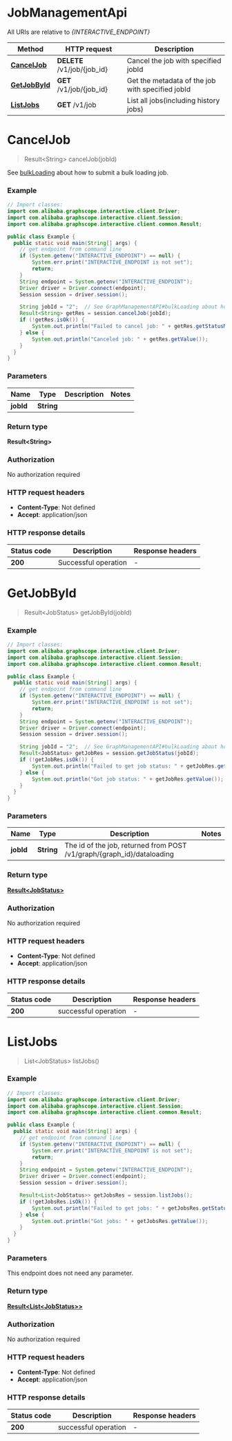 # JobManagementApi

All URIs are relative to *{INTERACTIVE_ENDPOINT}*

| Method | HTTP request | Description |
|------------- | ------------- | -------------|
| [**CancelJob**](JobManagementApi.md#CancelJob) | **DELETE** /v1/job/{job_id} | Cancel the job with specified jobId |
| [**GetJobById**](JobManagementApi.md#GetJobById) | **GET** /v1/job/{job_id} | Get the metadata of the job with specified jobId |
| [**ListJobs**](JobManagementApi.md#ListJobs) | **GET** /v1/job | List all jobs(including history jobs) |


<a id="CancelJob"></a>
# **CancelJob**
> Result&lt;String&gt; cancelJob(jobId)

See [bulkLoading](GraphManagementApi.md#bulkloading) about how to submit a bulk loading job.


### Example
```java
// Import classes:
import com.alibaba.graphscope.interactive.client.Driver;
import com.alibaba.graphscope.interactive.client.Session;
import com.alibaba.graphscope.interactive.client.common.Result;

public class Example {
  public static void main(String[] args) {
    // get endpoint from command line
    if (System.getenv("INTERACTIVE_ENDPOINT") == null) {
        System.err.print("INTERACTIVE_ENDPOINT is not set");
        return;
    }
    String endpoint = System.getenv("INTERACTIVE_ENDPOINT");
    Driver driver = Driver.connect(endpoint);
    Session session = driver.session();

    String jobId = "2";  // See GraphManagementAPI#bulkLoading about how to submit a bulk loading job
    Result<String> getRes = session.cancelJob(jobId);
    if (!getRes.isOk()) {
        System.out.println("Failed to cancel job: " + getRes.getStatusMessage());
    } else {
        System.out.println("Canceled job: " + getRes.getValue());
    }
  }
}
```

### Parameters

| Name | Type | Description  | Notes |
|------------- | ------------- | ------------- | -------------|
| **jobId** | **String**|  | |

### Return type

**Result&lt;String&gt;**

### Authorization

No authorization required

### HTTP request headers

 - **Content-Type**: Not defined
 - **Accept**: application/json

### HTTP response details
| Status code | Description | Response headers |
|-------------|-------------|------------------|
| **200** | Successful operation |  -  |

<a id="GetJobById"></a>
# **GetJobById**
> Result&lt;JobStatus&gt; getJobById(jobId)



### Example
```java
// Import classes:
import com.alibaba.graphscope.interactive.client.Driver;
import com.alibaba.graphscope.interactive.client.Session;
import com.alibaba.graphscope.interactive.client.common.Result;

public class Example {
  public static void main(String[] args) {
    // get endpoint from command line
    if (System.getenv("INTERACTIVE_ENDPOINT") == null) {
        System.err.print("INTERACTIVE_ENDPOINT is not set");
        return;
    }
    String endpoint = System.getenv("INTERACTIVE_ENDPOINT");
    Driver driver = Driver.connect(endpoint);
    Session session = driver.session();

    String jobId = "2";  // See GraphManagementAPI#bulkLoading about how to submit a bulk loading job
    Result<JobStatus> getJobRes = session.getJobStatus(jobId);
    if (!getJobRes.isOk()) {
        System.out.println("Failed to get job status: " + getJobRes.getStatusMessage());
    } else {
        System.out.println("Got job status: " + getJobRes.getValue());
    }
  }
}
```

### Parameters

| Name | Type | Description  | Notes |
|------------- | ------------- | ------------- | -------------|
| **jobId** | **String**| The id of the job, returned from POST /v1/graph/{graph_id}/dataloading | |

### Return type

[**Result&lt;JobStatus&gt;**](JobStatus.md)

### Authorization

No authorization required

### HTTP request headers

 - **Content-Type**: Not defined
 - **Accept**: application/json

### HTTP response details
| Status code | Description | Response headers |
|-------------|-------------|------------------|
| **200** | successful operation |  -  |

<a id="ListJobs"></a>
# **ListJobs**
> List&lt;JobStatus&gt; listJobs()



### Example
```java
// Import classes:
import com.alibaba.graphscope.interactive.client.Driver;
import com.alibaba.graphscope.interactive.client.Session;
import com.alibaba.graphscope.interactive.client.common.Result;

public class Example {
  public static void main(String[] args) {
    // get endpoint from command line
    if (System.getenv("INTERACTIVE_ENDPOINT") == null) {
        System.err.print("INTERACTIVE_ENDPOINT is not set");
        return;
    }
    String endpoint = System.getenv("INTERACTIVE_ENDPOINT");
    Driver driver = Driver.connect(endpoint);
    Session session = driver.session();

    Result<List<JobStatus>> getJobsRes = session.listJobs();
    if (!getJobsRes.isOk()) {
        System.out.println("Failed to get jobs: " + getJobsRes.getStatusMessage());
    } else {
        System.out.println("Got jobs: " + getJobsRes.getValue());
    }
  }
}
```

### Parameters
This endpoint does not need any parameter.

### Return type

[**Result&lt;List&lt;JobStatus&gt;&gt;**](JobStatus.md)

### Authorization

No authorization required

### HTTP request headers

 - **Content-Type**: Not defined
 - **Accept**: application/json

### HTTP response details
| Status code | Description | Response headers |
|-------------|-------------|------------------|
| **200** | successful operation |  -  |

